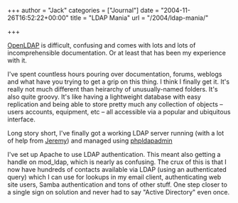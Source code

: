 +++
author = "Jack"
categories = ["Journal"]
date = "2004-11-26T16:52:22+00:00"
title = "LDAP Mania"
url = "/2004/ldap-mania/"

+++

[OpenLDAP][1] is difficult, confusing and comes with lots and lots of incomprehensible documentation. Or at least that has been my experience with it.

I've spent countless hours pouring over documentation, forums, weblogs and what have you trying to get a grip on this thing. I think I finally get it. It's really not much different than heirarchy of unusually-named folders. It's also quite groovy. It's like having a lightweight database with easy replication and being able to store pretty much any collection of objects &#8211; users accounts, equipment, etc &#8211; all accessible via a popular and ubiquitous interface.

Long story short, I've finally got a working LDAP server running (with a lot of help from [Jeremy][2]) and managed using [phpldapadmin][3]

I've set up Apache to use LDAP authentication. This meant also getting a handle on mod_ldap, which is nearly as confusing. The crux of this is that I now have hundreds of contacts available via LDAP (using an authenticated query) which I can use for lookups in my email client, authenticating web site users, Samba authentication and tons of other stuff. One step closer to a single sign on solution and never had to say "Active Directory" even once.

 [1]: http://www.openldap.org
 [2]: http://www.jeremydurham.com
 [3]: http://phpldapadmin.sourceforge.net/
